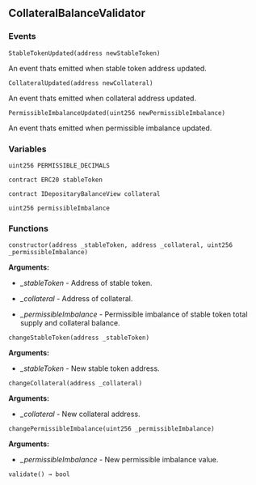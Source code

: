 ## CollateralBalanceValidator





### Events
```solidity
StableTokenUpdated(address newStableToken)
```

An event thats emitted when stable token address updated.



```solidity
CollateralUpdated(address newCollateral)
```

An event thats emitted when collateral address updated.



```solidity
PermissibleImbalanceUpdated(uint256 newPermissibleImbalance)
```

An event thats emitted when permissible imbalance updated.




### Variables
```solidity
uint256 PERMISSIBLE_DECIMALS
```

```solidity
contract ERC20 stableToken
```

```solidity
contract IDepositaryBalanceView collateral
```

```solidity
uint256 permissibleImbalance
```


### Functions
```solidity
constructor(address _stableToken, address _collateral, uint256 _permissibleImbalance)
```





**Arguments:**
- *_stableToken* - Address of stable token.

- *_collateral* - Address of collateral.

- *_permissibleImbalance* - Permissible imbalance of stable token total supply and collateral balance.

```solidity
changeStableToken(address _stableToken)
```





**Arguments:**
- *_stableToken* - New stable token address.

```solidity
changeCollateral(address _collateral)
```





**Arguments:**
- *_collateral* - New collateral address.

```solidity
changePermissibleImbalance(uint256 _permissibleImbalance)
```





**Arguments:**
- *_permissibleImbalance* - New permissible imbalance value.

```solidity
validate() → bool
```





